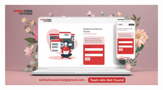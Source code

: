 ![Landing Page](https://github.com/selinahussain/CYF-FINAL-PROJECT/blob/main/assets/mockLandingPage.jpg?raw=true)
